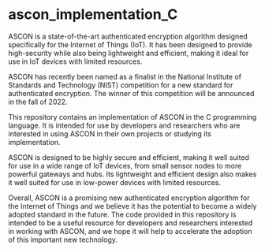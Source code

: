 # ascon_implementation_C
ASCON is a state-of-the-art authenticated encryption algorithm designed specifically for the Internet of Things (IoT). It has been designed to provide high-security while also being lightweight and efficient, making it ideal for use in IoT devices with limited resources.

ASCON has recently been named as a finalist in the National Institute of Standards and Technology (NIST) competition for a new standard for authenticated encryption. The winner of this competition will be announced in the fall of 2022.

This repository contains an implementation of ASCON in the C programming language. It is intended for use by developers and researchers who are interested in using ASCON in their own projects or studying its implementation.

ASCON is designed to be highly secure and efficient, making it well suited for use in a wide range of IoT devices, from small sensor nodes to more powerful gateways and hubs. Its lightweight and efficient design also makes it well suited for use in low-power devices with limited resources.

Overall, ASCON is a promising new authenticated encryption algorithm for the Internet of Things and we believe it has the potential to become a widely adopted standard in the future. The code provided in this repository is intended to be a useful resource for developers and researchers interested in working with ASCON, and we hope it will help to accelerate the adoption of this important new technology.
